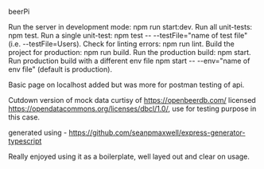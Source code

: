 beerPi

Run the server in development mode: npm run start:dev.
Run all unit-tests: npm test.
Run a single unit-test: npm test -- --testFile="name of test file" (i.e. --testFile=Users).
Check for linting errors: npm run lint.
Build the project for production: npm run build.
Run the production build: npm start.
Run production build with a different env file npm start -- --env="name of env file" (default is production).

Basic page on localhost added but was more for postman testing of api. 

Cutdown version of mock data curtisy of https://openbeerdb.com/ licensed https://opendatacommons.org/licenses/dbcl/1.0/, use for testing purpose in this case.

generated using - https://github.com/seanpmaxwell/express-generator-typescript 

Really enjoyed using it as a boilerplate, well layed out and clear on usage. 
